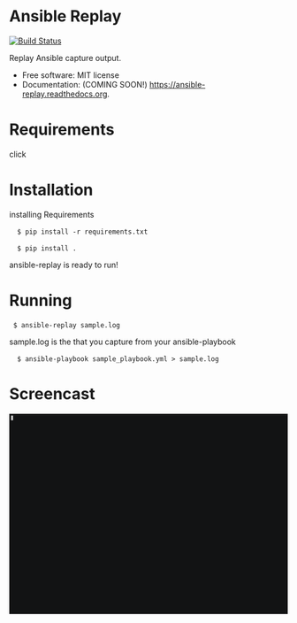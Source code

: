 # Ansible Replay

<a href="https://travis-ci.org/ambv/black"><img alt="Build Status" src="https://travis-ci.org/ambv/black.svg?branch=master"></a>

Replay Ansible capture output.

* Free software: MIT license
* Documentation: (COMING SOON!) https://ansible-replay.readthedocs.org.

# Requirements

click

# Installation

installing Requirements

```
  $ pip install -r requirements.txt
```

```
  $ pip install .
```

ansible-replay is ready to run!

# Running

```
 $ ansible-replay sample.log
```

sample.log is the  that you capture from your ansible-playbook

```
  $ ansible-playbook sample_playbook.yml > sample.log
```

# Screencast

![Alt Text](data/ansible-replay.gif)
